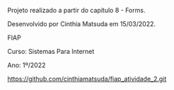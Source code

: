 Projeto realizado a partir do capítulo 8 - Forms.

Desenvolvido por Cinthia Matsuda em 15/03/2022.

FIAP

Curso: Sistemas Para Internet

Ano: 1º/2022

https://github.com/cinthiamatsuda/fiap_atividade_2.git
